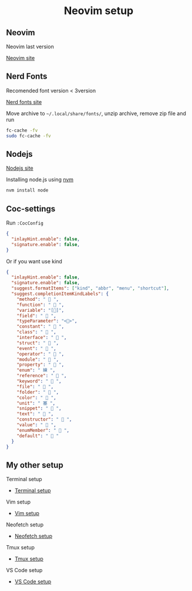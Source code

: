 <h1 align="center">Neovim setup</h1>

## Neovim
Neovim last version

[Neovim site](https://neovim.io/)

## Nerd Fonts

Recomended font version < 3version

[Nerd fonts site](https://www.nerdfonts.com/)

Move archive to `~/.local/share/fonts/`, unzip archive, remove zip file and run

```bash
fc-cache -fv
sudo fc-cache -fv
```

## Nodejs

[Nodejs site](https://nodejs.org/en)

Installing node.js using [nvm](https://github.com/nvm-sh/nvm)

```bash
nvm install node
```

## Coc-settings

Run `:CocConfig`

```json
{
  "inlayHint.enable": false,
  "signature.enable": false,
}
```

Or if you want use kind

```json
{
  "inlayHint.enable": false,
  "signature.enable": false,
  "suggest.formatItems": ["kind", "abbr", "menu", "shortcut"],
  "suggest.completionItemKindLabels": {
    "method": " 󰆧 ",
    "function": " 󰆧 ",
    "variable": "[]",
    "field": " 󰜢 ",
    "typeParameter": "<>",
    "constant": "  ",
    "class": " 󰠱 ",
    "interface": "  ",
    "struct": "  ",
    "event": "  ",
    "operator": "  ",
    "module": "  ",
    "property": "  ",
    "enum": " 練 ",
    "reference": " 󰈇 ",
    "keyword": "  ",
    "file": "  ",
    "folder": "  ",
    "color": "  ",
    "unit": " 塞 ",
    "snippet": "  ",
    "text": "  ",
    "constructor": "  ",
    "value": " 󰚩 ",
    "enumMember": "  ",
    "default": "  "
  }
}
```

## My other setup
Terminal setup
- [Terminal setup](https://github.com/Khalchenkov/terminal-setup)

Vim setup
- [Vim setup](https://github.com/Khalchenkov/vim-config)

Neofetch setup
- [Neofetch setup](https://github.com/Khalchenkov/neofetch-config)

Tmux setup
- [Tmux setup](https://github.com/Khalchenkov/tmux-config)

VS Code setup
- [VS Code setup](https://github.com/Khalchenkov/vscode-setup/tree/main)
